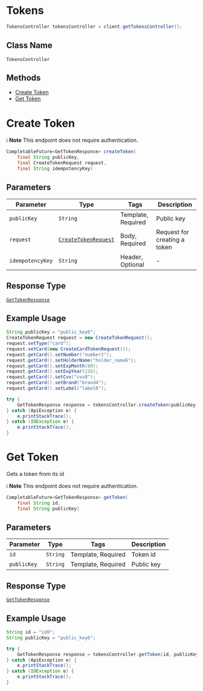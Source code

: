 # Tokens

```java
TokensController tokensController = client.getTokensController();
```

## Class Name

`TokensController`

## Methods

* [Create Token](/doc/controllers/tokens.md#create-token)
* [Get Token](/doc/controllers/tokens.md#get-token)


# Create Token

:information_source: **Note** This endpoint does not require authentication.

```java
CompletableFuture<GetTokenResponse> createToken(
    final String publicKey,
    final CreateTokenRequest request,
    final String idempotencyKey)
```

## Parameters

| Parameter | Type | Tags | Description |
|  --- | --- | --- | --- |
| `publicKey` | `String` | Template, Required | Public key |
| `request` | [`CreateTokenRequest`](/doc/models/create-token-request.md) | Body, Required | Request for creating a token |
| `idempotencyKey` | `String` | Header, Optional | - |

## Response Type

[`GetTokenResponse`](/doc/models/get-token-response.md)

## Example Usage

```java
String publicKey = "public_key6";
CreateTokenRequest request = new CreateTokenRequest();
request.setType("card");
request.setCard(new CreateCardTokenRequest());
request.getCard().setNumber("number2");
request.getCard().setHolderName("holder_name6");
request.getCard().setExpMonth(80);
request.getCard().setExpYear(216);
request.getCard().setCvv("cvv8");
request.getCard().setBrand("brand4");
request.getCard().setLabel("label0");

try {
    GetTokenResponse response = tokensController.createToken(publicKey, request, null);
} catch (ApiException e) {
    e.printStackTrace();
} catch (IOException e) {
    e.printStackTrace();
}
```


# Get Token

Gets a token from its id

:information_source: **Note** This endpoint does not require authentication.

```java
CompletableFuture<GetTokenResponse> getToken(
    final String id,
    final String publicKey)
```

## Parameters

| Parameter | Type | Tags | Description |
|  --- | --- | --- | --- |
| `id` | `String` | Template, Required | Token id |
| `publicKey` | `String` | Template, Required | Public key |

## Response Type

[`GetTokenResponse`](/doc/models/get-token-response.md)

## Example Usage

```java
String id = "id0";
String publicKey = "public_key6";

try {
    GetTokenResponse response = tokensController.getToken(id, publicKey);
} catch (ApiException e) {
    e.printStackTrace();
} catch (IOException e) {
    e.printStackTrace();
}
```

